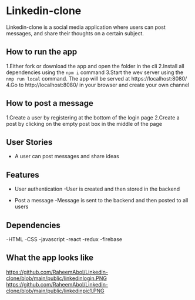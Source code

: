 # Linkedin-clone
Linkedin-clone is a social media application where users can post messages, and share their thoughts on a certain subject.

## How to run the app
1.Either fork or download the app and open the folder in the cli
2.Install all dependencies using the `npm i` command
3.Start the wev server using the `nmp run local` command. The app will be served at https://localhost:8080/
4.Go to http://localhost:8080/ in your browser and create your own channel

## How to post a message
1.Create a user by registering at the bottom of the login page
2.Create a post by clicking on the empty post box in the middle of the page

## User Stories
- A user can post messages and share ideas

## Features 
- User authentication
  -User is created and then stored in the backend
  
- Post a message
  -Message is sent to the backend and then posted to all users
  
## Dependencies
-HTML
-CSS
-javascript
-react
-redux
-firebase

## What the app looks like
https://github.com/RaheemAbol/Linkedin-clone/blob/main/public/linkedinlogin.PNG
https://github.com/RaheemAbol/Linkedin-clone/blob/main/public/linkedinpic1.PNG
